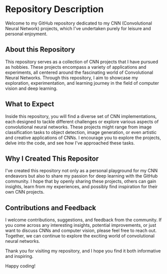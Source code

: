 # Repository Description

Welcome to my GitHub repository dedicated to my CNN (Convolutional Neural Network) projects, which I've undertaken purely for leisure and personal enjoyment.

## About this Repository
This repository serves as a collection of CNN projects that I have pursued as hobbies. These projects encompass a variety of applications and experiments, all centered around the fascinating world of Convolutional Neural Networks. Through this repository, I aim to showcase my exploration, experimentation, and learning journey in the field of computer vision and deep learning.

## What to Expect
Inside this repository, you will find a diverse set of CNN implementations, each designed to tackle different challenges or explore various aspects of convolutional neural networks. These projects might range from image classification tasks to object detection, image generation, or even artistic and creative applications of CNNs. I encourage you to explore the projects, delve into the code, and see how I've approached these tasks.

## Why I Created This Repositor
I've created this repository not only as a personal playground for my CNN endeavors but also to share my passion for deep learning with the GitHub community. I hope that by openly sharing these projects, others can gain insights, learn from my experiences, and possibly find inspiration for their own CNN projects.

## Contributions and Feedback
I welcome contributions, suggestions, and feedback from the community. If you come across any interesting insights, potential improvements, or just want to discuss CNNs and computer vision, please feel free to reach out. Together, we can continue to explore the exciting world of convolutional neural networks.

Thank you for visiting my repository, and I hope you find it both informative and inspiring.

Happy coding!
